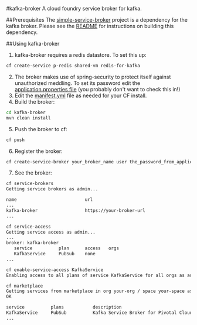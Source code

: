 #kafka-broker
A cloud foundry service broker for kafka.

##Prerequisites
The [simple-service-broker](https://github.com/cf-platform-eng/simple-service-broker) project is a dependency for the kafka broker. Please see the [README](https://github.com/cf-platform-eng/simple-service-broker/blob/master/simple-broker/README.md) for instructions on building this dependency.
  
##Using kafka-broker
1. kafka-broker requires a redis datastore. To set this up:
  
  ```bash
  cf create-service p-redis shared-vm redis-for-kafka
  ```
2. The broker makes use of spring-security to protect itself against unauthorized meddling. To set its password edit the [application.properties file](https://github.com/cf-platform-eng/confluent-kafka-broker/blob/master/kafka-broker/src/main/resources/application.properties) (you probably don't want to check this in!)
1. Edit the [manifest.yml](https://github.com/cf-platform-eng/confluent-kafka-broker/blob/master/kafka-broker/manifest.yml) file as needed for your CF install.
1. Build the broker:
  
  ```bash
  cd kafka-broker
  mvn clean install
  ```
5. Push the broker to cf:
  
  ```bash
  cf push
  ```
6. Register the broker:
  
  ```bash
  cf create-service-broker your_broker_name user the_password_from_application_properties https://uri.of.your.broker.app
  ```
7. See the broker:
  
  ```bash
  cf service-brokers
  Getting service brokers as admin...
  
  name                          url
  ...
  kafka-broker                  https://your-broker-url
  ...
  
  cf service-access
  Getting service access as admin...
  ...
  broker: kafka-broker
     service          plan      access   orgs
     KafkaService     PubSub    none
  ...
  
  cf enable-service-access KafkaService
  Enabling access to all plans of service KafkaService for all orgs as admin...

  cf marketplace
  Getting services from marketplace in org your-org / space your-space as you...
  OK
  
  service          plans           description
  KafkaService     PubSub          Kafka Service Broker for Pivotal Cloud Foundry
  ...
  ```